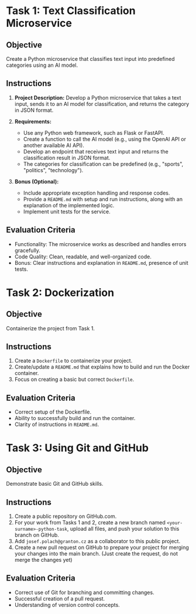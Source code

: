 # Task 1:  Text Classification Microservice

## Objective
Create a Python microservice that classifies text input into predefined categories using an AI model.

## Instructions
1. **Project Description:** Develop a Python microservice that takes a text input, sends it to an AI model for classification, and returns the category in JSON format.

3. **Requirements:**
   - Use any Python web framework, such as Flask or FastAPI.
   - Create a function to call the AI model (e.g., using the OpenAI API or another available AI API).
   - Develop an endpoint that receives text input and returns the classification result in JSON format.
   - The categories for classification can be predefined (e.g., "sports", "politics", "technology").

4. **Bonus (Optional):**
   - Include appropriate exception handling and response codes.
   - Provide a `README.md` with setup and run instructions, along with an explanation of the implemented logic.
   - Implement unit tests for the service.

## Evaluation Criteria
- Functionality: The microservice works as described and handles errors gracefully.
- Code Quality: Clean, readable, and well-organized code.
- Bonus: Clear instructions and explanation in `README.md`, presence of unit tests.

# Task 2: Dockerization

## Objective

Containerize the project from Task 1.

## Instructions

1. Create a `Dockerfile` to containerize your project.
2. Create/update a `README.md` that explains how to build and run the Docker container.
3. Focus on creating a basic but correct `Dockerfile`.

## Evaluation Criteria

- Correct setup of the Dockerfile.
- Ability to successfully build and run the container.
- Clarity of instructions in `README.md`.

# Task 3: Using Git and GitHub

## Objective

Demonstrate basic Git and GitHub skills.

## Instructions

1. Create a public repository on GitHub.com.
2. For your work from Tasks 1 and 2, create a new branch named `<your-surname>-python-task`, upload all files, and push your solution to this branch on GitHub.
3. Add `josef.polach@granton.cz` as a collaborator to this public project.
4. Create a new pull request on GitHub to prepare your project for merging your changes into the main branch. (Just create the request, do not merge the changes yet)

## Evaluation Criteria

- Correct use of Git for branching and committing changes.
- Successful creation of a pull request.
- Understanding of version control concepts.
